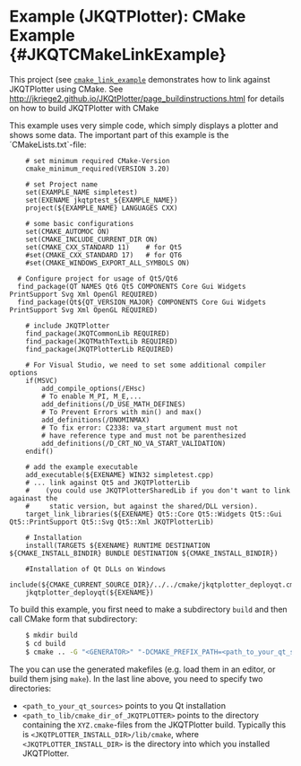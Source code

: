 # Example (JKQTPlotter): CMake Example  {#JKQTCMakeLinkExample}

This project (see [`cmake_link_example`](https://github.com/jkriege2/JKQtPlotter/tree/master/examples/cmake_link_example) demonstrates how to link against JKQTPlotter using CMake. See http://jkriege2.github.io/JKQtPlotter/page_buildinstructions.html for details on how to build JKQTPlotter with CMake

This example uses very simple code, which simply displays a plotter and shows some data. The important part of this example is the ´CMakeLists.txt`-file:
```
	# set minimum required CMake-Version
	cmake_minimum_required(VERSION 3.20)

	# set Project name
	set(EXAMPLE_NAME simpletest)
	set(EXENAME jkqtptest_${EXAMPLE_NAME})
	project(${EXAMPLE_NAME} LANGUAGES CXX)

	# some basic configurations
	set(CMAKE_AUTOMOC ON)
	set(CMAKE_INCLUDE_CURRENT_DIR ON)
	set(CMAKE_CXX_STANDARD 11)    # for Qt5
	#set(CMAKE_CXX_STANDARD 17)   # for QT6
	#set(CMAKE_WINDOWS_EXPORT_ALL_SYMBOLS ON)

  # Configure project for usage of Qt5/Qt6
  find_package(QT NAMES Qt6 Qt5 COMPONENTS Core Gui Widgets PrintSupport Svg Xml OpenGl REQUIRED)
  find_package(Qt${QT_VERSION_MAJOR} COMPONENTS Core Gui Widgets PrintSupport Svg Xml OpenGL REQUIRED)

	# include JKQTPlotter
	find_package(JKQTCommonLib REQUIRED)
	find_package(JKQTMathTextLib REQUIRED)
	find_package(JKQTPlotterLib REQUIRED)

	# For Visual Studio, we need to set some additional compiler options
	if(MSVC)
		add_compile_options(/EHsc)
		# To enable M_PI, M_E,...
		add_definitions(/D_USE_MATH_DEFINES)
		# To Prevent Errors with min() and max()
		add_definitions(/DNOMINMAX)
		# To fix error: C2338: va_start argument must not
		# have reference type and must not be parenthesized
		add_definitions(/D_CRT_NO_VA_START_VALIDATION)
	endif()

	# add the example executable 
	add_executable(${EXENAME} WIN32 simpletest.cpp)
	# ... link against Qt5 and JKQTPlotterLib
	#    (you could use JKQTPlotterSharedLib if you don't want to link againast the 
	#     static version, but against the shared/DLL version).
	target_link_libraries(${EXENAME} Qt5::Core Qt5::Widgets Qt5::Gui Qt5::PrintSupport Qt5::Svg Qt5::Xml JKQTPlotterLib)

	# Installation
	install(TARGETS ${EXENAME} RUNTIME DESTINATION ${CMAKE_INSTALL_BINDIR} BUNDLE DESTINATION ${CMAKE_INSTALL_BINDIR})

	#Installation of Qt DLLs on Windows
	include(${CMAKE_CURRENT_SOURCE_DIR}/../../cmake/jkqtplotter_deployqt.cmake)
	jkqtplotter_deployqt(${EXENAME})

```

To build this example, you first need to make a subdirectory `build` and then call CMake form that subdirectory:
```.sh
    $ mkdir build
    $ cd build
    $ cmake .. -G "<GENERATOR>" "-DCMAKE_PREFIX_PATH=<path_to_your_qt_sources> -DCMAKE_MODULE_PATH=<path_to_lib/cmake_dir_of_JKQTPLOTTER>"
```
The you can use the generated makefiles (e.g. load them in an editor, or build them jsing `make`). In the last line above, you need to specify two directories:
  - `<path_to_your_qt_sources>` points to you Qt installation
  - `<path_to_lib/cmake_dir_of_JKQTPLOTTER>` points to the directory containing the `XYZ.cmake`-files from the JKQTPlotter build. Typically this is `<JKQTPLOTTER_INSTALL_DIR>/lib/cmake`, where `<JKQTPLOTTER_INSTALL_DIR>` is the directory into which you installed JKQTPlotter.